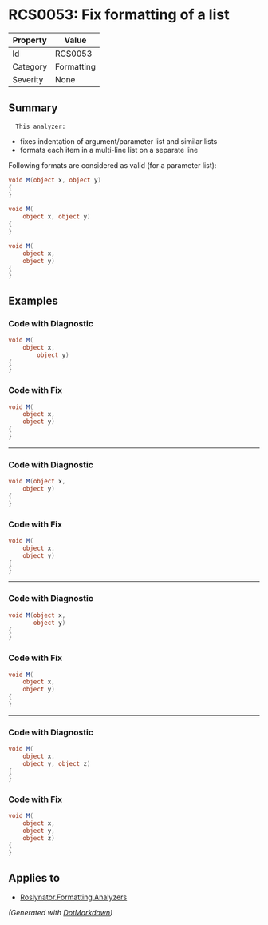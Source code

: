 # RCS0053: Fix formatting of a list

| Property | Value      |
| -------- | ---------- |
| Id       | RCS0053    |
| Category | Formatting |
| Severity | None       |

## Summary


      This analyzer:
* fixes indentation of argument/parameter list and similar lists
* formats each item in a multi-line list on a separate line

Following formats are considered as valid (for a parameter list):
```cs
void M(object x, object y)
{
}
```
```cs
void M(
    object x, object y)
{
}
```
```cs
void M(
    object x,
    object y)
{
}
```


## Examples

### Code with Diagnostic

```csharp
void M(
    object x,
        object y)
{
}
```

### Code with Fix

```csharp
void M(
    object x,
    object y)
{
}
```

- - -

### Code with Diagnostic

```csharp
void M(object x,
    object y)
{
}
```

### Code with Fix

```csharp
void M(
    object x,
    object y)
{
}
```

- - -

### Code with Diagnostic

```csharp
void M(object x,
       object y)
{
}
```

### Code with Fix

```csharp
void M(
    object x,
    object y)
{
}
```

- - -

### Code with Diagnostic

```csharp
void M(
    object x,
    object y, object z)
{
}
```

### Code with Fix

```csharp
void M(
    object x,
    object y,
    object z)
{
}
```

## Applies to

* [Roslynator.Formatting.Analyzers](https://www.nuget.org/packages/Roslynator.Formatting.Analyzers)


*\(Generated with [DotMarkdown](http://github.com/JosefPihrt/DotMarkdown)\)*